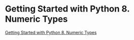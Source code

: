 # Getting Started with Python 8. Numeric Types
[Getting Started with Python 8. Numeric Types](https://aiwithcloud.com/2022/09/15/getting_started_with_python_8-_numeric_types/)